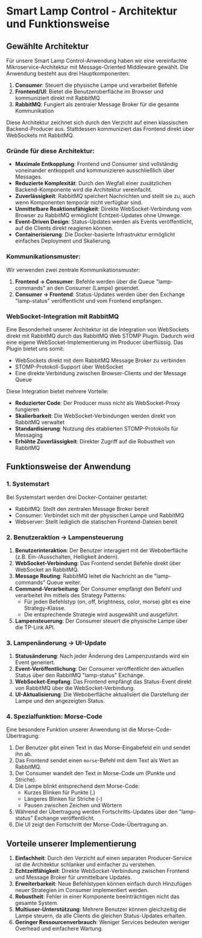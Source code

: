 # Smart Lamp Control - Architektur und Funktionsweise

## Gewählte Architektur

Für unsere Smart Lamp Control-Anwendung haben wir eine vereinfachte Mikroservice-Architektur mit Message-Oriented Middleware gewählt. Die Anwendung besteht aus drei Hauptkomponenten:

1. **Consumer**: Steuert die physische Lampe und verarbeitet Befehle
2. **Frontend/UI**: Bietet die Benutzeroberfläche im Browser und kommuniziert direkt mit RabbitMQ
3. **RabbitMQ**: Fungiert als zentraler Message Broker für die gesamte Kommunikation

Diese Architektur zeichnet sich durch den Verzicht auf einen klassischen Backend-Producer aus. Stattdessen kommuniziert das Frontend direkt über WebSockets mit RabbitMQ.

### Gründe für diese Architektur:

- **Maximale Entkopplung**: Frontend und Consumer sind vollständig voneinander entkoppelt und kommunizieren ausschließlich über Messages.
- **Reduzierte Komplexität**: Durch den Wegfall einer zusätzlichen Backend-Komponente wird die Architektur vereinfacht.
- **Zuverlässigkeit**: RabbitMQ speichert Nachrichten und stellt sie zu, auch wenn Komponenten temporär nicht verfügbar sind.
- **Unmittelbare Reaktionsfähigkeit**: Direkte WebSocket-Verbindung vom Browser zu RabbitMQ ermöglicht Echtzeit-Updates ohne Umwege.
- **Event-Driven Design**: Status-Updates werden als Events veröffentlicht, auf die Clients direkt reagieren können.
- **Containerisierung**: Die Docker-basierte Infrastruktur ermöglicht einfaches Deployment und Skalierung.

### Kommunikationsmuster:

Wir verwenden zwei zentrale Kommunikationsmuster:

1. **Frontend → Consumer**: Befehle werden über die Queue "lamp-commands" an den Consumer (Lampe) gesendet.
2. **Consumer → Frontend**: Status-Updates werden über den Exchange "lamp-status" veröffentlicht und vom Frontend empfangen.

### WebSocket-Integration mit RabbitMQ

Eine Besonderheit unserer Architektur ist die Integration von WebSockets direkt mit RabbitMQ durch das RabbitMQ Web STOMP Plugin. Dadurch wird eine eigene WebSocket-Implementierung im Producer überflüssig. Das Plugin bietet uns somit:

- WebSockets direkt mit dem RabbitMQ Message Broker zu verbinden
- STOMP-Protokoll-Support über WebSocket
- Eine direkte Verbindung zwischen Browser-Clients und der Message Queue

Diese Integration bietet mehrere Vorteile:
- **Reduzierter Code**: Der Producer muss nicht als WebSocket-Proxy fungieren
- **Skalierbarkeit**: Die WebSocket-Verbindungen werden direkt von RabbitMQ verwaltet
- **Standardisierung**: Nutzung des etablierten STOMP-Protokolls für Messaging
- **Erhöhte Zuverlässigkeit**: Direkter Zugriff auf die Robustheit von RabbitMQ

<!-- ### Technologiestack:

- **Consumer**: Node.js mit TypeScript
- **Message Broker**: RabbitMQ
- **Frontend**: HTML, CSS, JavaScript mit WebSocket-Verbindung zu RabbitMQ
- **Containerisierung**: Docker und Docker Compose
- **Smart Lamp Integration**: TP-Link API -->

## Funktionsweise der Anwendung

### 1. Systemstart

Bei Systemstart werden drei Docker-Container gestartet:
- RabbitMQ: Stellt den zentralen Message Broker bereit
- Consumer: Verbindet sich mit der physischen Lampe und RabbitMQ
- Webserver: Stellt lediglich die statischen Frontend-Dateien bereit

### 2. Benutzeraktion → Lampensteuerung

1. **Benutzerinteraktion**: Der Benutzer interagiert mit der Weboberfläche (z.B. Ein-/Ausschalten, Helligkeit ändern).
2. **WebSocket-Verbindung**: Das Frontend sendet Befehle direkt über WebSocket an RabbitMQ.
3. **Message Routing**: RabbitMQ leitet die Nachricht an die "lamp-commands" Queue weiter.
4. **Command-Verarbeitung**: Der Consumer empfängt den Befehl und verarbeitet ihn mittels des Strategy Patterns:
   - Für jeden Befehlstyp (on, off, brightness, color, morse) gibt es eine Strategy-Klasse.
   - Die entsprechende Strategie wird ausgewählt und ausgeführt.
5. **Lampensteuerung**: Der Consumer steuert die physische Lampe über die TP-Link API.

### 3. Lampenänderung → UI-Update

1. **Statusänderung**: Nach jeder Änderung des Lampenzustands wird ein Event generiert.
2. **Event-Veröffentlichung**: Der Consumer veröffentlicht den aktuellen Status über den RabbitMQ "lamp-status" Exchange.
3. **WebSocket-Empfang**: Das Frontend empfängt das Status-Event direkt von RabbitMQ über die WebSocket-Verbindung.
4. **UI-Aktualisierung**: Die Weboberfläche aktualisiert die Darstellung der Lampe und den angezeigten Status.

### 4. Spezialfunktion: Morse-Code

Eine besondere Funktion unserer Anwendung ist die Morse-Code-Übertragung:

1. Der Benutzer gibt einen Text in das Morse-Eingabefeld ein und sendet ihn ab.
2. Das Frontend sendet einen `morse`-Befehl mit dem Text als Wert an RabbitMQ.
3. Der Consumer wandelt den Text in Morse-Code um (Punkte und Striche).
4. Die Lampe blinkt entsprechend dem Morse-Code:
   - Kurzes Blinken für Punkte (.)
   - Längeres Blinken für Striche (-)
   - Pausen zwischen Zeichen und Wörtern
5. Während der Übertragung werden Fortschritts-Updates über den "lamp-status" Exchange veröffentlicht.
6. Die UI zeigt den Fortschritt der Morse-Code-Übertragung an.

<!-- ### 5. Fehlerbehandlung und Persistenz -->

<!-- Die Anwendung enthält verschiedene Mechanismen zur Fehlerbehandlung:
- Automatische Wiederverbindung bei Verbindungsabbrüchen der WebSocket-Verbindung
- Fehlerbehandlung bei ungültigen Befehlen im Consumer
- Persistente Nachrichten durch `{ durable: true }`-Konfiguration der Queues
- Explizite Bestätigungen (Acknowledgments) für Nachrichten im Consumer -->

## Vorteile unserer Implementierung

1. **Einfachheit**: Durch den Verzicht auf einen separaten Producer-Service ist die Architektur schlanker und einfacher zu verstehen.
2. **Echtzeitfähigkeit**: Direkte WebSocket-Verbindung zwischen Frontend und Message Broker für unmittelbare Updates.
3. **Erweiterbarkeit**: Neue Befehlstypen können einfach durch Hinzufügen neuer Strategien im Consumer implementiert werden.
4. **Robustheit**: Fehler in einer Komponente beeinträchtigen nicht das gesamte System.
5. **Multiuser-Unterstützung**: Mehrere Benutzer können gleichzeitig die Lampe steuern, da alle Clients die gleichen Status-Updates erhalten.
6. **Geringer Ressourcenverbrauch**: Weniger Services bedeuten weniger Overhead und einfachere Wartung.